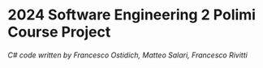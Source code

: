 # 2024 Software Engineering 2 Polimi Course Project

###### C# code written by Francesco Ostidich, Matteo Salari, Francesco Rivitti
